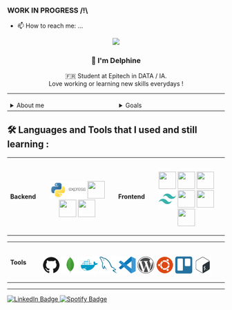 <!--
**Fyfynn/Fyfynn** is a ✨ _special_ ✨ repository because its `README.md` (this file) appears on your GitHub profile.
-->

 ### WORK IN PROGRESS /!\
 - 📫 How to reach me: ...<br>

<div id="header" align="center">
  <img src="https://media.giphy.com/media/QTfX9Ejfra3ZmNxh6B/giphy.gif" width="200"/>
  
   ### :wave: I'm Delphine 
 
  :fr: Student at Epitech in DATA / IA. 
  <br>
  Love working or learning new skills everydays !
  </p>
  </div>
  
  
  <table>
  <tr>
    <td>
      <img width="300" height="1">
        <details><summary> About me </summary> 
          <p>
          <hr />
        - 🔭 I’m currently working on Python !<br>
        - 🌱 I’m currently learning on many things !<br>
        - 🤔 I’m looking for an internship and opportunities !<br>
        - In my free time, I love draw, pixel art, and video games, compose music with FL Studio, sew, and running sometimes
          </p>
        </details>
    </td>
    <td>
      <img width="300" height="1">
        <details><summary> Goals </summary> 
          <p>
            <hr />
           This week I spent my time on my first Portofolio's design 
          </p>
        </details>
    </td>
  </tr>
</table>
  
  ## :hammer_and_wrench: Languages and Tools that I used and still learning :
  
<table>
  <tr>
   <th><p>Backend</p></th>
    <td align="center">
      <img width="300" height="1">
      <p>  
        <img src="https://github.com/devicons/devicon/blob/master/icons/python/python-original.svg" width=40px height=40px /> <img src="https://github.com/devicons/devicon/blob/master/icons/express/express-original-wordmark.svg" width=40px height=40px /> <img src="https://cdn.jsdelivr.net/gh/devicons/devicon/icons/nodejs/nodejs-plain-wordmark.svg" width=40px height=40px /> <img src="https://cdn.jsdelivr.net/gh/devicons/devicon/icons/php/php-plain.svg" width=40px height=40px /> <img src="https://cdn.jsdelivr.net/gh/devicons/devicon/icons/laravel/laravel-plain.svg" width=40px height=40px />
      </p>
    </td>
   <th><p>Frontend</p></th>
    <td align="center">
      <img width="300" height="1">
      <p>  
        <img src="https://cdn.jsdelivr.net/gh/devicons/devicon/icons/javascript/javascript-plain.svg" width=40px height=40px /> <img src="https://cdn.jsdelivr.net/gh/devicons/devicon/icons/vuejs/vuejs-original.svg" width=40px height=40px /> <img src="https://cdn.jsdelivr.net/gh/devicons/devicon/icons/vuetify/vuetify-original.svg" width=40px height=40px /> <img src="https://github.com/devicons/devicon/blob/master/icons/tailwindcss/tailwindcss-plain.svg" width=40px height=40px /> <img src="https://cdn.jsdelivr.net/gh/devicons/devicon/icons/html5/html5-plain.svg" width=40px height=40px /> <img src="https://cdn.jsdelivr.net/gh/devicons/devicon/icons/css3/css3-plain.svg" width=40px height=40px /> <img src="https://cdn.jsdelivr.net/gh/devicons/devicon/icons/bootstrap/bootstrap-plain.svg" width=40px height=40px /> 
      </p>
    </td>
  </tr>
</table>
<table>
 <tr>
   <th><p>Tools</p></th>
    <td align="center">
      <img width="735" height="1">
      <p>  
        <img src="https://github.com/devicons/devicon/blob/master/icons/github/github-original.svg" width=40px height=40px /> <img src="https://github.com/devicons/devicon/blob/master/icons/mongodb/mongodb-original.svg" width=40px height=40px /> <img src="https://github.com/devicons/devicon/blob/master/icons/docker/docker-plain.svg" width=40px height=40px /> <img src="https://github.com/devicons/devicon/blob/master/icons/mysql/mysql-plain.svg" width=40px height=40px /> <img src="https://github.com/devicons/devicon/blob/master/icons/vscode/vscode-original.svg" width=40px height=40px /> <img src="https://github.com/devicons/devicon/blob/master/icons/wordpress/wordpress-plain.svg" width=40px height=40px /> <img src="https://github.com/devicons/devicon/blob/master/icons/ubuntu/ubuntu-plain.svg" width=40px height=40px /> <img src="https://github.com/devicons/devicon/blob/master/icons/trello/trello-plain.svg" width=40px height=40px /> <img src="https://github.com/devicons/devicon/blob/master/icons/bash/bash-original.svg" width=40px height=40px />
      </p>
    </td>
  </tr>
</table>

---

<div id="badges">
    <a href="your-linkedin-URL">
      <img src="https://img.shields.io/badge/LinkedIn-blue?style=for-the-badge&logo=linkedin&logoColor=white" alt="LinkedIn Badge"/>
    </a>
    <a href="your-youtube-URL">
      <img src="https://img.shields.io/badge/Spotify-1ED760?&style=for-the-badge&logo=spotify&logoColor=white" alt="Spotify Badge"/>
    </a>
  </div>

<!-- <div>

  
  
  
  
    <img src="" title="Git" **alt="Git" width="40" height="40"/>



</div> --!>
